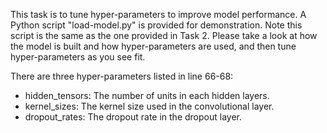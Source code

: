 This task is to tune hyper-parameters to improve model performance. A Python script "load-model.py" is provided for demonstration. Note this script is the same as the one provided in Task 2. Please take a look at how the model is built and how hyper-parameters are used, and then tune hyper-parameters as you see fit.

There are three hyper-parameters listed in line 66-68:
- hidden_tensors: The number of units in each hidden layers.
- kernel_sizes: The kernel size used in the convolutional layer.
- dropout_rates: The dropout rate in the dropout layer.